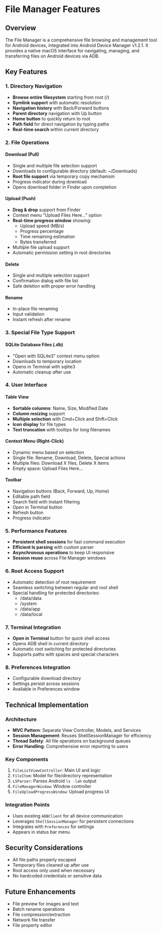 # File Manager Features

## Overview
The File Manager is a comprehensive file browsing and management tool for Android devices, integrated into Android Device Manager v1.2.1. It provides a native macOS interface for navigating, managing, and transferring files on Android devices via ADB.

## Key Features

### 1. Directory Navigation
- **Browse entire filesystem** starting from root (/)
- **Symlink support** with automatic resolution
- **Navigation history** with Back/Forward buttons
- **Parent directory** navigation with Up button
- **Home button** to quickly return to root
- **Path field** for direct navigation by typing paths
- **Real-time search** within current directory

### 2. File Operations

#### Download (Pull)
- Single and multiple file selection support
- Downloads to configurable directory (default: ~/Downloads)
- **Root file support** via temporary copy mechanism
- Progress indicator during download
- Opens download folder in Finder upon completion

#### Upload (Push)
- **Drag & drop** support from Finder
- Context menu "Upload Files Here..." option
- **Real-time progress window** showing:
  - Upload speed (MB/s)
  - Progress percentage
  - Time remaining estimation
  - Bytes transferred
- Multiple file upload support
- Automatic permission setting in root directories

#### Delete
- Single and multiple selection support
- Confirmation dialog with file list
- Safe deletion with proper error handling

#### Rename
- In-place file renaming
- Input validation
- Instant refresh after rename

### 3. Special File Type Support

#### SQLite Database Files (.db)
- "Open with SQLite3" context menu option
- Downloads to temporary location
- Opens in Terminal with sqlite3
- Automatic cleanup after use

### 4. User Interface

#### Table View
- **Sortable columns**: Name, Size, Modified Date
- **Column resizing** support
- **Multiple selection** with Cmd+Click and Shift+Click
- **Icon display** for file types
- **Text truncation** with tooltips for long filenames

#### Context Menu (Right-Click)
- Dynamic menu based on selection
- Single file: Rename, Download, Delete, Special actions
- Multiple files: Download X files, Delete X items
- Empty space: Upload Files Here...

#### Toolbar
- Navigation buttons (Back, Forward, Up, Home)
- Editable path field
- Search field with instant filtering
- Open in Terminal button
- Refresh button
- Progress indicator

### 5. Performance Features
- **Persistent shell sessions** for fast command execution
- **Efficient ls parsing** with custom parser
- **Asynchronous operations** to keep UI responsive
- **Session reuse** across File Manager windows

### 6. Root Access Support
- Automatic detection of root requirement
- Seamless switching between regular and root shell
- Special handling for protected directories:
  - /data/data
  - /system
  - /data/app
  - /data/local

### 7. Terminal Integration
- **Open in Terminal** button for quick shell access
- Opens ADB shell in current directory
- Automatic root switching for protected directories
- Supports paths with spaces and special characters

### 8. Preferences Integration
- Configurable download directory
- Settings persist across sessions
- Available in Preferences window

## Technical Implementation

### Architecture
- **MVC Pattern**: Separate View Controller, Models, and Services
- **Session Management**: Reuses ShellSessionManager for efficiency
- **Thread Safety**: All file operations on background queues
- **Error Handling**: Comprehensive error reporting to users

### Key Components
1. `FileListViewController`: Main UI and logic
2. `FileItem`: Model for file/directory representation
3. `LSParser`: Parses Android `ls -lah` output
4. `FileManagerWindow`: Window controller
5. `FileUploadProgressWindow`: Upload progress UI

### Integration Points
- Uses existing `ADBClient` for all device communication
- Leverages `ShellSessionManager` for persistent connections
- Integrates with `Preferences` for settings
- Appears in status bar menu

## Security Considerations
- All file paths properly escaped
- Temporary files cleaned up after use
- Root access only used when necessary
- No hardcoded credentials or sensitive data

## Future Enhancements
- File preview for images and text
- Batch rename operations
- File compression/extraction
- Network file transfer
- File property editor